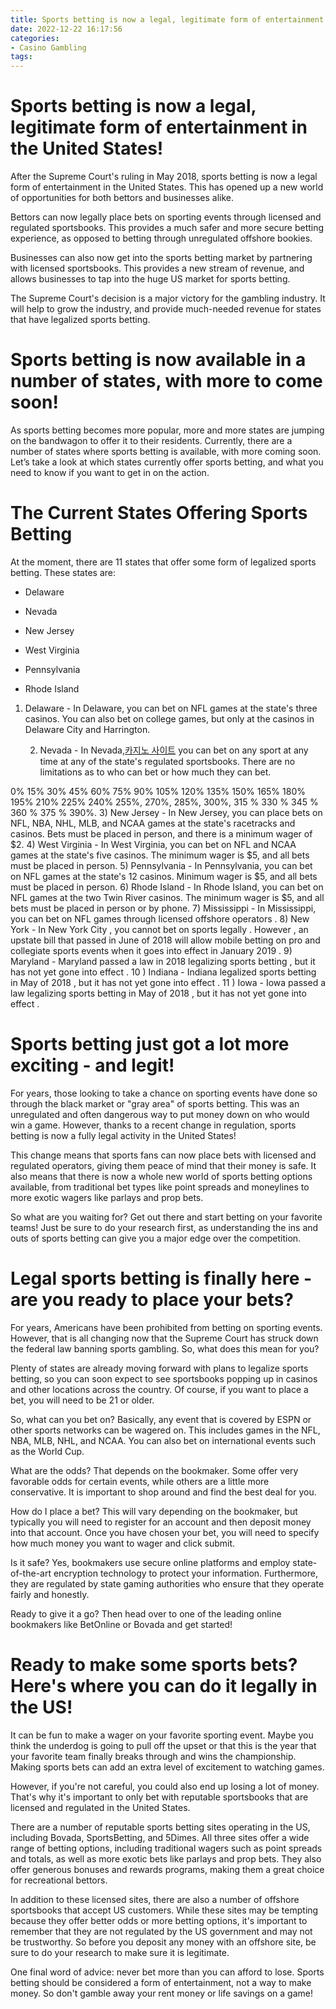 ```yaml
---
title: Sports betting is now a legal, legitimate form of entertainment in the United States!
date: 2022-12-22 16:17:56
categories:
- Casino Gambling
tags:
---
```



#  Sports betting is now a legal, legitimate form of entertainment in the United States!

After the Supreme Court's ruling in May 2018, sports betting is now a legal form of entertainment in the United States. This has opened up a new world of opportunities for both bettors and businesses alike.

Bettors can now legally place bets on sporting events through licensed and regulated sportsbooks. This provides a much safer and more secure betting experience, as opposed to betting through unregulated offshore bookies.

Businesses can also now get into the sports betting market by partnering with licensed sportsbooks. This provides a new stream of revenue, and allows businesses to tap into the huge US market for sports betting.

The Supreme Court's decision is a major victory for the gambling industry. It will help to grow the industry, and provide much-needed revenue for states that have legalized sports betting.

#  Sports betting is now available in a number of states, with more to come soon!

As sports betting becomes more popular, more and more states are jumping on the bandwagon to offer it to their residents. Currently, there are a number of states where sports betting is available, with more coming soon. Let’s take a look at which states currently offer sports betting, and what you need to know if you want to get in on the action.

# The Current States Offering Sports Betting

At the moment, there are 11 states that offer some form of legalized sports betting. These states are:

- Delaware

- Nevada

- New Jersey

- West Virginia

- Pennsylvania

- Rhode Island
1) Delaware - In Delaware, you can bet on NFL games at the state's three casinos. You can also bet on college games, but only at the casinos in Delaware City and Harrington.





















   2) Nevada - In Nevada,[카지노 사이트](https://choegocasino.com/) you can bet on any sport at any time at any of the state's regulated sportsbooks. There are no limitations as to who can bet or how much they can bet.



 0% 15% 30% 45% 60% 75% 90% 105% 120% 135% 150% 165% 180% 195% 210% 225% 240% 255%, 270%, 285%, 300%, 315 % 330 % 345 % 360 % 375 % 390%. 3) New Jersey - In New Jersey, you can place bets on NFL, NBA, NHL, MLB, and NCAA games at the state's racetracks and casinos. Bets must be placed in person, and there is a minimum wager of $2. 4) West Virginia - In West Virginia, you can bet on NFL and NCAA games at the state's five casinos. The minimum wager is $5, and all bets must be placed in person. 5) Pennsylvania - In Pennsylvania, you can bet on NFL games at the state's 12 casinos. Minimum wager is $5, and all bets must be placed in person. 6) Rhode Island - In Rhode Island, you can bet on NFL games at the two Twin River casinos. The minimum wager is $5, and all bets must be placed in person or by phone. 7) Mississippi - In Mississippi, you can bet on NFL games through licensed offshore operators . 8) New York - In New York City , you cannot bet on sports legally . However , an upstate bill that passed in June of 2018 will allow mobile betting on pro and collegiate sports events when it goes into effect in January 2019 . 9) Maryland - Maryland passed a law in 2018 legalizing sports betting , but it has not yet gone into effect . 10 ) Indiana - Indiana legalized sports betting in May of 2018 , but it has not yet gone into effect . 11 ) Iowa - Iowa passed a law legalizing sports betting in May of 2018 , but it has not yet gone into effect .

#  Sports betting just got a lot more exciting - and legit!

For years, those looking to take a chance on sporting events have done so through the black market or "gray area" of sports betting. This was an unregulated and often dangerous way to put money down on who would win a game. However, thanks to a recent change in regulation, sports betting is now a fully legal activity in the United States!

This change means that sports fans can now place bets with licensed and regulated operators, giving them peace of mind that their money is safe. It also means that there is now a whole new world of sports betting options available, from traditional bet types like point spreads and moneylines to more exotic wagers like parlays and prop bets.

So what are you waiting for? Get out there and start betting on your favorite teams! Just be sure to do your research first, as understanding the ins and outs of sports betting can give you a major edge over the competition.

#  Legal sports betting is finally here - are you ready to place your bets?

For years, Americans have been prohibited from betting on sporting events. However, that is all changing now that the Supreme Court has struck down the federal law banning sports gambling. So, what does this mean for you?

Plenty of states are already moving forward with plans to legalize sports betting, so you can soon expect to see sportsbooks popping up in casinos and other locations across the country. Of course, if you want to place a bet, you will need to be 21 or older.

So, what can you bet on? Basically, any event that is covered by ESPN or other sports networks can be wagered on. This includes games in the NFL, NBA, MLB, NHL, and NCAA. You can also bet on international events such as the World Cup.

What are the odds? That depends on the bookmaker. Some offer very favorable odds for certain events, while others are a little more conservative. It is important to shop around and find the best deal for you.

How do I place a bet? This will vary depending on the bookmaker, but typically you will need to register for an account and then deposit money into that account. Once you have chosen your bet, you will need to specify how much money you want to wager and click submit.

Is it safe? Yes, bookmakers use secure online platforms and employ state-of-the-art encryption technology to protect your information. Furthermore, they are regulated by state gaming authorities who ensure that they operate fairly and honestly.

Ready to give it a go? Then head over to one of the leading online bookmakers like BetOnline or Bovada and get started!

#  Ready to make some sports bets? Here's where you can do it legally in the US!

It can be fun to make a wager on your favorite sporting event. Maybe you think the underdog is going to pull off the upset or that this is the year that your favorite team finally breaks through and wins the championship. Making sports bets can add an extra level of excitement to watching games.

However, if you're not careful, you could also end up losing a lot of money. That's why it's important to only bet with reputable sportsbooks that are licensed and regulated in the United States.

There are a number of reputable sports betting sites operating in the US, including Bovada, SportsBetting, and 5Dimes. All three sites offer a wide range of betting options, including traditional wagers such as point spreads and totals, as well as more exotic bets like parlays and prop bets. They also offer generous bonuses and rewards programs, making them a great choice for recreational bettors.

In addition to these licensed sites, there are also a number of offshore sportsbooks that accept US customers. While these sites may be tempting because they offer better odds or more betting options, it's important to remember that they are not regulated by the US government and may not be trustworthy. So before you deposit any money with an offshore site, be sure to do your research to make sure it is legitimate.

One final word of advice: never bet more than you can afford to lose. Sports betting should be considered a form of entertainment, not a way to make money. So don't gamble away your rent money or life savings on a game!